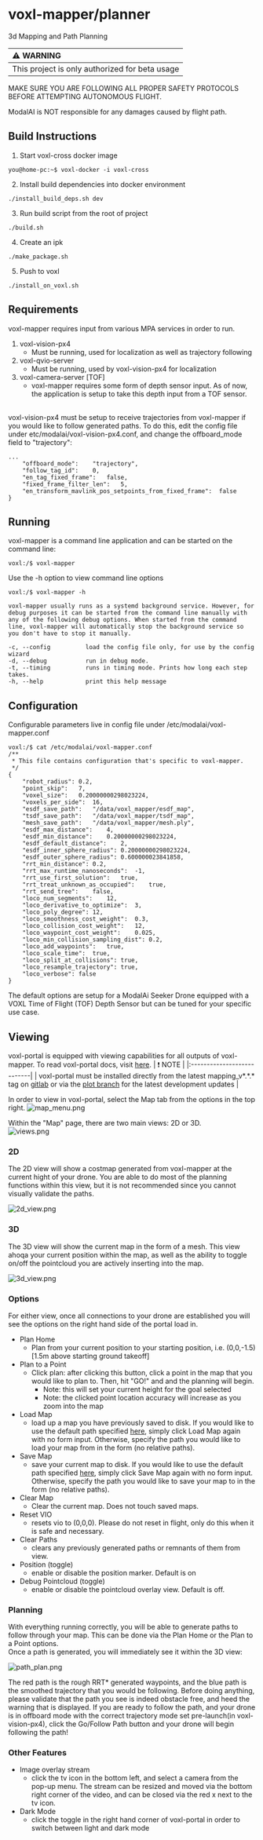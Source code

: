 # voxl-mapper/planner

3d Mapping and Path Planning

| :warning: WARNING          |
|:---------------------------|
| This project is only authorized for beta usage |

MAKE SURE YOU ARE FOLLOWING ALL PROPER SAFETY PROTOCOLS BEFORE ATTEMPTING AUTONOMOUS FLIGHT.

ModalAI is NOT responsible for any damages caused by flight path.

## Build Instructions

1. Start voxl-cross docker image
```
you@home-pc:~$ voxl-docker -i voxl-cross
```
2. Install build dependencies into docker environment
```
./install_build_deps.sh dev
```

3. Run build script from the root of project
```
./build.sh
```

4. Create an ipk
```
./make_package.sh
```

5. Push to voxl
```
./install_on_voxl.sh
```

## Requirements
voxl-mapper requires input from various MPA services in order to run.
1. voxl-vision-px4
   * Must be running, used for localization as well as trajectory following
2. voxl-qvio-server
    * Must be running, used by voxl-vision-px4 for localization
3. voxl-camera-server [TOF]
    * voxl-mapper requires some form of depth sensor input. As of now, the application is setup to take this depth input from a TOF sensor.

<br>
voxl-vision-px4 must be setup to receive trajectories from voxl-mapper if you would like to follow generated paths. To do this, edit the config file under etc/modalai/voxl-vision-px4.conf, and change the offboard_mode field to "trajectory":

```
...
	"offboard_mode":	"trajectory",
	"follow_tag_id":	0,
	"en_tag_fixed_frame":	false,
	"fixed_frame_filter_len":	5,
	"en_transform_mavlink_pos_setpoints_from_fixed_frame":	false
}
```

## Running

voxl-mapper is a command line application and can be started on the command line:
```
voxl:/$ voxl-mapper
```
Use the -h option to view command line options
```
voxl:/$ voxl-mapper -h

voxl-mapper usually runs as a systemd background service. However, for debug purposes it can be started from the command line manually with any of the following debug options. When started from the command line, voxl-mapper will automatically stop the background service so you don't have to stop it manually.

-c, --config          load the config file only, for use by the config wizard
-d, --debug           run in debug mode.
-t, --timing          runs in timing mode. Prints how long each step takes.
-h, --help            print this help message
```

## Configuration
Configurable parameters live in config file under /etc/modalai/voxl-mapper.conf
```
voxl:/$ cat /etc/modalai/voxl-mapper.conf
/**
 * This file contains configuration that's specific to voxl-mapper.
 */
{
	"robot_radius":	0.2,
	"point_skip":	7,
	"voxel_size":	0.20000000298023224,
	"voxels_per_side":	16,
	"esdf_save_path":	"/data/voxl_mapper/esdf_map",
	"tsdf_save_path":	"/data/voxl_mapper/tsdf_map",
	"mesh_save_path":	"/data/voxl_mapper/mesh.ply",
	"esdf_max_distance":	4,
	"esdf_min_distance":	0.20000000298023224,
	"esdf_default_distance":	2,
	"esdf_inner_sphere_radius":	0.20000000298023224,
	"esdf_outer_sphere_radius":	0.600000023841858,
	"rrt_min_distance":	0.2,
	"rrt_max_runtime_nanoseconds":	-1,
	"rrt_use_first_solution":	true,
	"rrt_treat_unknown_as_occupied":	true,
	"rrt_send_tree":	false,
	"loco_num_segments":	12,
	"loco_derivative_to_optimize":	3,
	"loco_poly_degree":	12,
	"loco_smoothness_cost_weight":	0.3,
	"loco_collision_cost_weight":	12,
	"loco_waypoint_cost_weight":	0.025,
	"loco_min_collision_sampling_dist":	0.2,
	"loco_add_waypoints":	true,
	"loco_scale_time":	true,
	"loco_split_at_collisions":	true,
	"loco_resample_trajectory":	true,
	"loco_verbose":	false
}
```
The default options are setup for a ModalAi Seeker Drone equipped with a VOXL Time of Flight (TOF) Depth Sensor but can be tuned for your specific use case.

## Viewing
voxl-portal is equipped with viewing capabilities for all outputs of voxl-mapper. To read voxl-portal docs, visit [here](https://docs.modalai.com/voxl-portal/).
| :exclamation:  NOTE   |
|:---------------------------|
| voxl-portal must be installed directly from the  latest mapping_v*.\*.* tag on [gitlab](https://gitlab.com/voxl-public/modal-pipe-architecture/voxl-portal/-/tags) or via the [plot branch](https://gitlab.com/voxl-public/modal-pipe-architecture/voxl-portal/-/tree/plot) for the latest development updates     |

In order to view in voxl-portal, select the Map tab from the options in the top right.
![map_menu.png](/images/map_menu.png)

Within the "Map" page, there are two  main views: 2D or 3D.<br>
![views.png](/images/views.png)<br>

### 2D
The 2D view will show a costmap generated from voxl-mapper at the current hight of your drone. You are able to do most of the planning functions within this view, but it is not recommended since you cannot visually validate the paths.

![2d_view.png](/images/2d_view.png)

### 3D
The 3D view will show the current map in the form of a mesh. This view ahoqa your current position within the map, as well as the ability to toggle on/off the pointcloud you are actively inserting into the map.

![3d_view.png](/images/3d_view.png)

### Options
For either view, once all connections to your drone are established you will see the options on the right hand side of the portal load in.

* Plan Home
  * Plan from your current position to your starting position, i.e. (0,0,-1.5) [1.5m above starting ground takeoff]
* Plan to a Point
  * Click plan: after clicking this button, click a point in the map that you would like to plan to. Then, hit "GO!" and and the planning will begin.
    * Note: this will set your current height for the goal selected
    * Note: the clicked point location accuracy will increase as you zoom into the map
* Load Map
  * load up a map you have previously saved to disk. If you would like to use the default path specified [here](##Configuration), simply click Load Map again with no form input. Otherwise, specify the path you would like to load your map from in the form (no relative paths).
* Save Map
  * save your current map to disk. If you would like to use the default path specified [here](##Configuration), simply click Save Map again with no form input. Otherwise, specify the path you would like to save your map to in the form (no relative paths).
* Clear Map
    * Clear the current map. Does not touch saved maps.
* Reset VIO
    * resets vio to (0,0,0). Please do not reset in flight, only do this when it is safe and necessary.
* Clear Paths
    * clears any previously generated paths or remnants of them from view.
* Position (toggle)
    * enable or disable the position marker. Default is on
* Debug Pointcloud (toggle)
    * enable or disable the pointcloud overlay view. Default is off.

### Planning
With everything running correctly, you will be able to generate paths to follow through your map. This can be done via the Plan Home or the Plan to a Point options. <br>
Once a path is generated, you will immediately see it within the 3D view:

![path_plan.png](/images/path_plan.png)

The red path is the rough RRT* generated waypoints, and the blue path is the smoothed trajectory that you would be following. Before doing anything, please validate that the path you see is indeed obstacle free, and heed the warning that is displayed. If you are ready to follow the path, and your drone is in offboard mode with the correct trajectory mode set pre-launch(in voxl-vision-px4), click the Go/Follow Path button and your drone will begin following the path!

### Other Features
* Image overlay stream
  * click the tv icon in the bottom left, and select a camera from the pop-up menu. The stream can be resized and moved via the bottom right corner of the video, and can be closed via the red x next to the tv icon.
* Dark Mode
  * click the toggle in the right hand corner of voxl-portal in order to switch between light and dark mode
